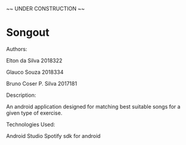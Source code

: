 ~~ UNDER CONSTRUCTION ~~

# Songout

Authors:

Elton da Silva 2018322

Glauco Souza 2018334

Bruno Coser P. Silva 2017181

Description:

An android application designed for matching best suitable songs for a given type of exercise.

Technologies Used:

Android Studio
Spotify sdk for android
